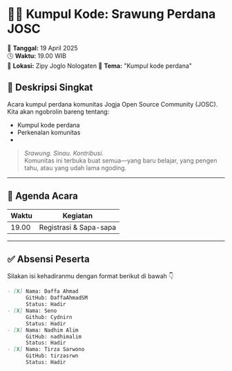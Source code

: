 # 🧑‍💻 Kumpul Kode: Srawung Perdana JOSC  
📅 **Tanggal:** 19 April 2025  
🕓 **Waktu:** 19.00 WIB  
📍 **Lokasi:** Zipy Joglo Nologaten 
🎯 **Tema:** "Kumpul kode perdana"

## 📌 Deskripsi Singkat
Acara kumpul perdana komunitas Jogja Open Source Community (JOSC).  
Kita akan ngobrolin bareng tentang:
- Kumpul kode perdana
- Perkenalan komunitas 
- 

> *Srawung. Sinau. Kontribusi.*  
> Komunitas ini terbuka buat semua—yang baru belajar, yang pengen tahu, atau yang udah lama ngoding.

---

## 📝 Agenda Acara
| Waktu | Kegiatan |
|-------|----------|
| 19.00 | Registrasi & Sapa-sapa |

---

## ✅ Absensi Peserta
Silakan isi kehadiranmu dengan format berikut di bawah 👇

```markdown
- [X] Nama: Daffa Ahmad
      GitHub: DaffaAhmadSM
      Status: Hadir
- [X] Nama: Seno
      Github: Cydnirn
      Status: Hadir
- [X] Nama: Nadhim Alim
      GitHub: nadhimalim
      Status: Hadir
- [X] Nama: Tirza Sarwono
      GitHub: tirzasrwn
      Status: Hadir
